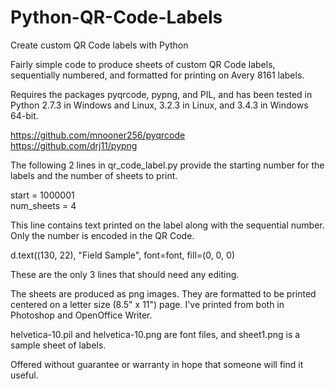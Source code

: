 # Python-QR-Code-Labels
Create custom QR Code labels with Python

Fairly simple code to produce sheets of custom QR Code labels, sequentially numbered, and formatted for printing on Avery 8161 labels.

Requires the packages pyqrcode, pypng, and PIL, and has been tested in Python 2.7.3 in Windows and Linux, 3.2.3 in Linux, and 3.4.3 in Windows 64-bit.

https://github.com/mnooner256/pyqrcode<br />
https://github.com/drj11/pypng

The following 2 lines in qr_code_label.py provide the starting number for the labels and the number of sheets to print.

start = 1000001<br />
num_sheets = 4

This line contains text printed on the label along with the sequential number. Only the number is encoded in the QR Code.

d.text((130, 22), "Field Sample", font=font, fill=(0, 0, 0)

These are the only 3 lines that should need any editing.

The sheets are produced as png images. They are formatted to be printed centered on a letter size (8.5" x 11") page. I've printed from both in Photoshop and OpenOffice Writer.

helvetica-10.pil and helvetica-10.png are font files, and sheet1.png is a sample sheet of labels.

Offered without guarantee or warranty in hope that someone will find it useful.
